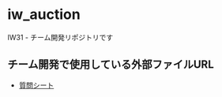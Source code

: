 # iw_auction
IW31 - チーム開発リポジトリです  

## チーム開発で使用している外部ファイルURL
- [質問シート](https://docs.google.com/spreadsheets/d/1ifnTcTZfe-7FFfVDQ816XnFiS9k9s_M8GzWUCjNk4as/edit?usp=sharing)
